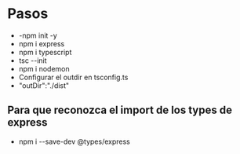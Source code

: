 # Pasos

- -npm init -y
- npm i express
- npm i typescript
- tsc --init
- npm i nodemon
- Configurar el outdir en tsconfig.ts
- "outDir":"./dist"

## Para que reconozca el import de los types de express
- npm i --save-dev @types/express